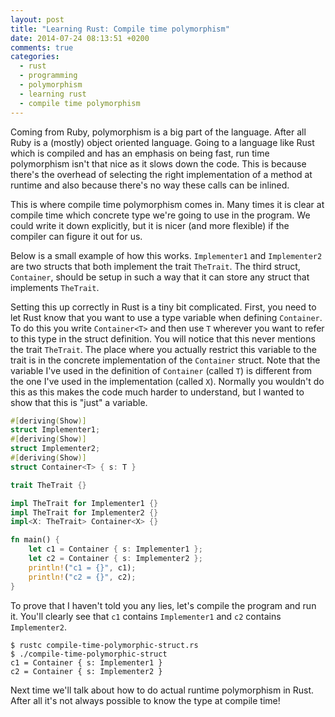 ```yaml
---
layout: post
title: "Learning Rust: Compile time polymorphism"
date: 2014-07-24 08:13:51 +0200
comments: true
categories:
  - rust
  - programming
  - polymorphism
  - learning rust
  - compile time polymorphism
---
```


Coming from Ruby, polymorphism is a big part of the language. After
all Ruby is a (mostly) object oriented language. Going to a language
like Rust which is compiled and has an emphasis on being fast, run time
polymorphism isn't that nice as it slows down the code.  This is
because there's the overhead of selecting the right implementation of
a method at runtime and also because there's no way these calls can be
inlined.

This is where compile time polymorphism comes in. Many times it is
clear at compile time which concrete type we're going to use in the
program. We could write it down explicitly, but it is nicer (and more
flexible) if the compiler can figure it out for us.

<!-- more -->

Below is a small example of how this works. `Implementer1` and
`Implementer2` are two structs that both implement the trait
`TheTrait`. The third struct, `Container`, should be setup in such a
way that it can store any struct that implements `TheTrait`.

Setting this up correctly in Rust is a tiny bit complicated. First,
you need to let Rust know that you want to use a type variable when
defining `Container`. To do this you write `Container<T>` and then use
`T` wherever you want to refer to this type in the struct definition.
You will notice that this never mentions the trait `TheTrait`. The
place where you actually restrict this variable to the trait is in the
concrete implementation of the `Container` struct. Note that the
variable I've used in the definition of `Container` (called `T`) is
different from the one I've used in the implementation (called `X`).
Normally you wouldn't do this as this makes the code much harder to
understand, but I wanted to show that this is "just" a variable.

``` rust compile-time-polymorphic-structs.rs
#[deriving(Show)]
struct Implementer1;
#[deriving(Show)]
struct Implementer2;
#[deriving(Show)]
struct Container<T> { s: T }

trait TheTrait {}

impl TheTrait for Implementer1 {}
impl TheTrait for Implementer2 {}
impl<X: TheTrait> Container<X> {}

fn main() {
    let c1 = Container { s: Implementer1 };
    let c2 = Container { s: Implementer2 };
    println!("c1 = {}", c1);
    println!("c2 = {}", c2);
}
```

To prove that I haven't told you any lies, let's compile the program
and run it. You'll clearly see that `c1` contains `Implementer1` and
`c2` contains `Implementer2`.

``` plain
$ rustc compile-time-polymorphic-struct.rs
$ ./compile-time-polymorphic-struct
c1 = Container { s: Implementer1 }
c2 = Container { s: Implementer2 }
```

Next time we'll talk about how to do actual runtime polymorphism in
Rust. After all it's not always possible to know the type at compile time!
